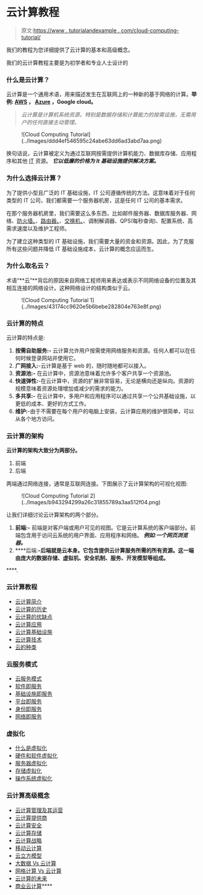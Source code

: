 # 云计算教程

> 原文:[https://www . tutorialandexample . com/cloud-computing-tutorial/](https://www.tutorialandexample.com/cloud-computing-tutorial/)

我们的教程为您详细提供了云计算的基本和高级概念。

我们的云计算教程主要是为初学者和专业人士设计的

### 什么是云计算？

云计算是一个通用术语，用来描述发生在互联网上的一种新的基于网络的计算。**举例: [AWS](https://www.tutorialandexample.com/aws-interview-questions) ， [Azure](https://www.tutorialandexample.com/microsoft-azure-tutorial) ，Google cloud。**

> *云计算是计算机系统资源，特别是数据存储和计算能力的按需设施，无需用户的任何直接主动管理。*

<figure class="aligncenter">![Cloud Computing Tutorial](../Images/ddd4ef546595c24abe63dd6ad3abd7aa.png)</figure>

换句话说，云计算被定义为通过互联网按需提供计算机能力、数据库存储、应用程序和其他 [IT](https://tutorialandexample.com/top-10-it-companies-in-india) 资源。 ***它以低廉的价格为 It 基础设施提供解决方案。***

### 为什么选择云计算？

为了提供小型且广泛的 IT 基础设施，IT 公司遵循传统的方法。这意味着对于任何类型的 IT 公司，我们都需要一个服务器机房，这是任何 IT 公司的基本需求。

在那个服务器机房里，我们需要这么多东西，比如邮件服务器、数据库服务器、网络、[防火墙、](https://www.tutorialandexample.com/firewall)、[路由器、](https://www.tutorialandexample.com/what-is-a-router)、[交换机、](https://www.tutorialandexample.com/switching)、调制解调器、QPS(每秒查询)、配置系统、高需求速度以及维护工程师。

为了建立这种类型的 IT 基础设施，我们需要大量的资金和资源。因此，为了克服所有这些问题并降低 IT 基础设施成本，云计算的概念应运而生。

### 为什么取名云？

术语“**云”**背后的原因来自网络工程师用来表达或表示不同网络设备的位置及其相互连接的网络设计。这种网络设计的结构类似于云。

<figure class="aligncenter">![Cloud Computing Tutorial 1](../Images/43174cc9620e5b6bebe282804e763e8f.png)</figure>

### 云计算的特点

云计算的特点是:

1.  **按需自助服务:-** 云计算允许用户按需使用网络服务和资源。任何人都可以在任何时候登录网站并使用它。
2.  **广网接入:**-云计算是基于 web 的，随时随地都可以接入。
3.  **资源池:-** 在云计算中，资源池意味着允许多个客户共享一个资源池。
4.  **快速弹性:**-在云计算中，资源的扩展非常容易，无论是横向还是纵向。资源的规模意味着资源处理增加或减少的需求的能力。
5.  **多共享:-** 在云计算中，多用户和应用程序可以通过共享一个公共基础设施，以更低的成本、更好的方式工作。
6.  **维护:**-由于不需要在每个用户的电脑上安装，云计算应用的维护很简单，可以从各个地方访问。

### 云计算的架构

**云计算的架构大致分为两部分。**

1.  前端
2.  后端

两端通过网络连接，通常是互联网连接。下图展示了云计算架构的可视化视图:

<figure class="aligncenter">![Cloud Computing Tutorial 2](../Images/b943294299a26c31855789a3aa512f04.png)</figure>

让我们详细讨论云计算架构的两个部分。

1.  **前端:-** 前端是对客户端或用户可见的视图。它是云计算系统的客户端部分。前端包含用于访问云系统的用户界面、应用程序和网络。 ***例如:一个网页浏览器。***
2.  ****后端:**-后端就是云本身。它包含提供云计算服务所需的所有资源。这一端由庞大的数据存储、虚拟机、安全机制、服务、开发模型等组成。**

 ****.

### 云计算教程

*   [云计算简介](https://www.tutorialandexample.com/cloud-computing-tutorial/)
*   [云计算的历史](https://www.tutorialandexample.com/history-of-cloud-computing/)
*   [云计算的优缺点](https://www.tutorialandexample.com/advantages-and-disadvantages-of-cloud-computing/)
*   [云计算应用](https://www.tutorialandexample.com/cloud-computing-application/)
*   [云计算基础设施](https://www.tutorialandexample.com/cloud-computing-infrastructure/)
*   [云计算技术](https://www.tutorialandexample.com/cloud-computing-technologies/)
*   [云的种类](https://www.tutorialandexample.com/types-of-cloud/)

### 云服务模式

*   [云服务模式](https://www.tutorialandexample.com/cloud-service-models/)
*   [软件即服务](https://www.tutorialandexample.com/software-as-a-service-saas-model/)
*   [基础设施即服务](https://www.tutorialandexample.com/infrastructure-as-service/)
*   [平台即服务](https://www.tutorialandexample.com/platform-as-a-service/)
*   [身份即服务](https://www.tutorialandexample.com/identity-as-a-service/)
*   [网络即服务](https://www.tutorialandexample.com/network-as-a-service/)

### 虚拟化

*   [什么是虚拟化](https://www.tutorialandexample.com/what-is-virtualization/)
*   [硬件和软件虚拟化](https://www.tutorialandexample.com/hardware-and-software-virtualization/)
*   [服务器虚拟化](https://www.tutorialandexample.com/server-virtualization/)
*   [存储虚拟化](https://www.tutorialandexample.com/storage-virtualization/)
*   [操作系统虚拟化](https://www.tutorialandexample.com/operating-system-virtualization/)

### 云计算高级概念

*   [云计算管理及其运营](https://www.tutorialandexample.com/cloud-computing-management/)
*   [云计算提供商](https://www.tutorialandexample.com/cloud-computing-providers/)
*   [云计算安全](https://www.tutorialandexample.com/cloud-computing-security/)
*   [云计算存储](https://www.tutorialandexample.com/cloud-computing-storage/)
*   [云计算战略](https://www.tutorialandexample.com/cloud-computing-strategy/)
*   [移动云计算](https://www.tutorialandexample.com/mobile-cloud-computing/)
*   [云立方模型](https://www.tutorialandexample.com/cloud-cube-model/)
*   [大数据 Vs 云计算](https://www.tutorialandexample.com/big-data-vs-cloud-computing/)
*   [网格计算 Vs 云计算](https://www.tutorialandexample.com/grid-computing-vs-cloud-computing/)
*   [云计算的未来](https://www.tutorialandexample.com/future-of-cloud-computing/)
*   [商业云计算](https://www.tutorialandexample.com/cloud-computing-for-business/)****